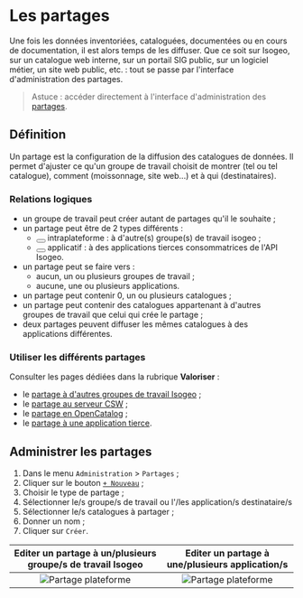 # Les partages <i class="fa fa-share-alt"></i>

Une fois les données inventoriées, cataloguées, documentées ou en cours de documentation, il est alors temps de les diffuser. Que ce soit sur Isogeo, sur un catalogue web interne, sur un portail SIG public, sur un logiciel métier, un site web public, etc. : tout se passe par l'interface d'administration des partages.

> Astuce : accéder directement à l'interface d'administration des [partages](https://app.isogeo.com/admin/shares).

## Définition

Un partage est la configuration de la diffusion des catalogues de données. Il permet d'ajuster ce qu'un groupe de travail choisit de montrer (tel ou tel catalogue), comment (moissonnage, site web...) et à qui (destinataires).

### Relations logiques

* un groupe de travail peut créer autant de partages qu'il le souhaite ;
* un partage peut être de 2 types différents :
	+ <button type="button" class="btn btn-lg btn-default  type-switch" data-type="group"><i class="fa fa-users"></i></button> intraplateforme : à d'autre(s) groupe(s) de travail isogeo ;
	+ <button type="button" class="btn btn-lg btn-default type-switch" data-type="group"><i class="fa fa-cogs"></i></button> applicatif : à des applications tierces consommatrices de l'API Isogeo.
* un partage peut se faire vers :
    + aucun, un ou plusieurs groupes de travail ;
    + aucune, une ou plusieurs applications.
* un partage peut contenir 0, un ou plusieurs catalogues ;
* un partage peut contenir des catalogues appartenant à d'autres groupes de travail que celui qui crée le partage ;
* deux partages peuvent diffuser les mêmes catalogues à des applications différentes.

### Utiliser  les différents partages

Consulter les pages dédiées dans la rubrique **Valoriser** :
* le [partage à d'autres groupes de travail Isogeo](../publish/share_platform.html) ;
* le [partage au serveur CSW](../publish/csw_server.html) ;
* le [partage en OpenCatalog](../publish/share_opencatalog.html) ;
* le [partage à une application tierce](../publish/usages_api.html).

## Administrer les partages

1. Dans le menu `Administration` > `Partages` ;
2. Cliquer sur le bouton [`+ Nouveau`](https://app.isogeo.com/admin/shares/new) ;
3. Choisir le type de partage ;
4. Sélectionner le/s groupe/s de travail ou l'/les application/s destinataire/s
5. Sélectionner le/s catalogues à partager ;
6. Donner un nom ;
7. Cliquer sur `Créer`.

| Editer un partage à un/plusieurs groupe/s de travail Isogeo | Editer un partage à une/plusieurs application/s |
| :--: | :--: |
| ![Partage plateforme ](/fr/images/adm_shares_platform_edit.png "") | ![Partage plateforme](/fr/images/adm_shares_apps_multiApps_multiCatalogs.png "") |
